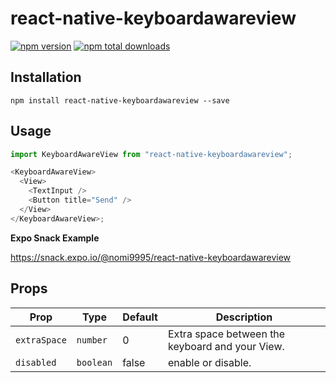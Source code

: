 # react-native-keyboardawareview

[![npm version](https://img.shields.io/npm/v/react-native-keyboardawareview.svg)](https://www.npmjs.com/package/react-native-keyboardawareview) [![npm total downloads](https://img.shields.io/npm/dt/react-native-keyboardawareview.svg)](https://www.npmjs.com/package/react-native-keyboardawareview.svg)

## Installation

```shell
npm install react-native-keyboardawareview --save
```

## Usage

```js
import KeyboardAwareView from "react-native-keyboardawareview";

<KeyboardAwareView>
  <View>
    <TextInput />
    <Button title="Send" />
  </View>
</KeyboardAwareView>;
```

**Expo Snack Example**

https://snack.expo.io/@nomi9995/react-native-keyboardawareview

## Props

| **Prop**     | **Type**  | **Default** | **Description**                                 |
| ------------ | --------- | ----------- | ----------------------------------------------- |
| `extraSpace` | `number`  | 0           | Extra space between the keyboard and your View. |
| `disabled`   | `boolean` | false       | enable or disable.                              |
